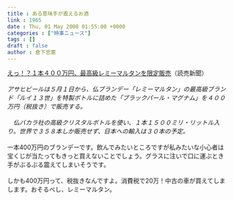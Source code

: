 ```yaml
---
title : ある意味手が震えるお酒
link : 1965
date : Thu, 01 May 2008 01:55:00 +0000
categories : ["時事ニュース"]
tags : []
draft : false
author : 倉下忠憲
---
```


<A HREF="http://www.yomiuri.co.jp/atmoney/news/20080430-OYT1T00584.htm" TARGET="_blank">えっ！？１本４００万円、最高級レミーマルタンを限定販売</A>（読売新聞）<BR><BR><I>アサヒビールは５月１日から、仏ブランデー「レミーマルタン」の最高級ブランド「ルイ１３世」を特製ボトルに詰めた「ブラックパール・マグナム」を４００万円（税抜き）で販売する。<BR><BR>　仏バカラ社の高級クリスタルボトルを使い、１本１５００ミリ・リットル入り。世界で３５８本しか販売せず、日本への輸入は３０本の予定。</I><BR><BR>一本400万円のブランデーです。飲んでみたいところですが私みたいな小心者は宝くじが当たってもきっと買えないことでしょう。グラスに注いで口に運ぶとき手がぶるぶる震えてしまいそうです。<BR><BR>しかも400万円って、税抜きなんですよ。消費税で20万！中古の車が買えてしまします。おそるべし、レミーマルタン。<br><br>
